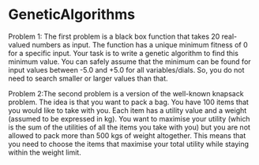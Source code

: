 # GeneticAlgorithms
Problem 1: The first problem is a black box function that takes 20 real-valued numbers as input. The function has a unique minimum fitness of 0 for a specific input. Your task is to write a genetic algorithm to find this minimum value. You can safely assume that the minimum can be found for input values between -5.0 and +5.0 for all variables/dials. So, you do not need to search smaller or larger values than that.

Problem 2:The second problem is a version of the well-known knapsack problem. The idea is that you want to pack a bag. You have 100 items that you would like to take with you. Each item has a utility value and a weight (assumed to be expressed in kg). You want to maximise your utility (which is the sum of the utilities of all the items you take with you) but you are not allowed to pack more than 500 kgs of weight altogether. This means that you need to choose the items that maximise your total utility while staying within the weight limit.
